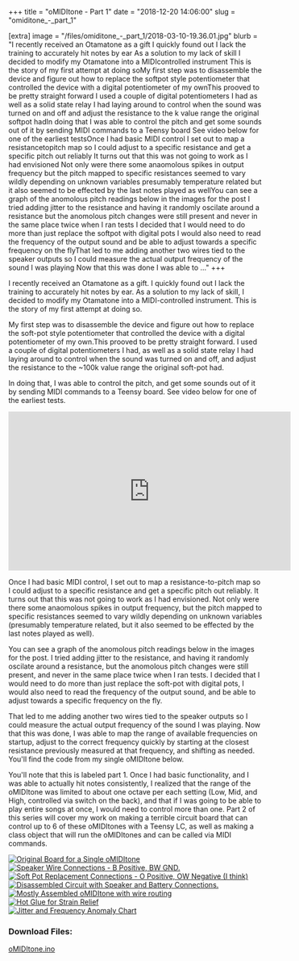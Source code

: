 +++
title = "oMIDItone - Part 1"
date = "2018-12-20 14:06:00"
slug = "omiditone_-_part_1"

[extra]
image = "/files/omiditone_-_part_1/2018-03-10-19.36.01.jpg"
blurb = "I recently received an Otamatone as a gift I quickly found out I lack the training to accurately hit notes by ear As a solution to my lack of skill I decided to modify my Otamatone into a MIDIcontrolled instrument This is the story of my first attempt at doing soMy first step was to disassemble the device and figure out how to replace the softpot style potentiometer that controlled the device with a digital potentiometer of my ownThis prooved to be pretty straight forward I used a couple of digital potentiometers I had as well as a solid state relay I had laying around to control when the sound was turned on and off and adjust the resistance to the k value range the original softpot hadIn doing that I was able to control the pitch and get some sounds out of it by sending MIDI commands to a Teensy board See video below for one of the earliest testsOnce I had basic MIDI control I set out to map a resistancetopitch map so I could adjust to a specific resistance and get a specific pitch out reliably It turns out that this was not going to work as I had envisioned Not only were there some anaomolous spikes in output frequency but the pitch mapped to specific resistances seemed to vary wildly depending on unknown variables presumably temperature related but it also seemed to be effected by the last notes played as wellYou can see a graph of the anomolous pitch readings below in the images for the post I tried adding jitter to the resistance and having it randomly oscilate around a resistance but the anomolous pitch changes were still present and never in the same place twice when I ran tests I decided that I would need to do more than just replace the softpot with digital pots I would also need to read the frequency of the output sound and be able to adjust towards a specific frequency on the flyThat led to me adding another two wires tied to the speaker outputs so I could measure the actual output frequency of the sound I was playing Now that this was done I was able to ..."
+++

I recently received an Otamatone as a gift. I quickly found out I lack the training to accurately hit notes by ear. As a solution to my lack of skill, I decided to modify my Otamatone into a MIDI-controlled instrument. This is the story of my first attempt at doing so.


My first step was to disassemble the device and figure out how to replace the soft-pot style potentiometer that controlled the device with a digital potentiometer of my own.This prooved to be pretty straight forward. I used a couple of digital potentiometers I had, as well as a solid state relay I had laying around to control when the sound was turned on and off, and adjust the resistance to the ~100k value range the original soft-pot had.


In doing that, I was able to control the pitch, and get some sounds out of it by sending MIDI commands to a Teensy board. See video below for one of the earliest tests.


<iframe allowfullscreen="" frameborder="0" height="315" src="https://www.youtube.com/embed/Q1Neo-n6\_t0" width="560"></iframe>


Once I had basic MIDI control, I set out to map a resistance-to-pitch map so I could adjust to a specific resistance and get a specific pitch out reliably. It turns out that this was not going to work as I had envisioned. Not only were there some anaomolous spikes in output frequency, but the pitch mapped to specific resistances seemed to vary wildly depending on unknown variables (presumably temperature related, but it also seemed to be effected by the last notes played as well).


You can see a graph of the anomolous pitch readings below in the images for the post. I tried adding jitter to the resistance, and having it randomly oscilate around a resistance, but the anomolous pitch changes were still present, and never in the same place twice when I ran tests. I decided that I would need to do more than just replace the soft-pot with digital pots, I would also need to read the frequency of the output sound, and be able to adjust towards a specific frequency on the fly.


That led to me adding another two wires tied to the speaker outputs so I could measure the actual output frequency of the sound I was playing. Now that this was done, I was able to map the range of available frequencies on startup, adjust to the correct frequency quickly by starting at the closest resistance previously measured at that frequency, and shifting as needed. You'll find the code from my single oMIDItone below.


You'll note that this is labeled part 1. Once I had basic functionality, and I was able to actually hit notes consistently, I realized that the range of the oMIDItone was limited to about one octave per each setting (Low, Mid, and High, controlled via switch on the back), and that if I was going to be able to play entire songs at once, I would need to control more than one. Part 2 of this series will cover my work on making a terrible circuit board that can control up to 6 of these oMIDItones with a Teensy LC, as well as making a class object that will run the oMIDItones and can be called via MIDI commands.

<div class="post-images">
<div class="post-image-holder">
<a class="image_link" target="_blank" href="/files/omiditone_-_part_1/2018-03-15-20.41.16.jpg">
<img class="post-image" src="/files/omiditone_-_part_1/2018-03-15-20.41.16.jpg" title="Original Board for a Single oMIDItone" alt="Original Board for a Single oMIDItone"></a>
</div>
<div class="post-image-holder">
<a class="image_link" target="_blank" href="/files/omiditone_-_part_1/2018-12-20-15.02.48.jpg">
<img class="post-image" src="/files/omiditone_-_part_1/2018-12-20-15.02.48.jpg" title="Speaker Wire Connections - B Positive, BW GND." alt="Speaker Wire Connections - B Positive, BW GND."></a>
</div>
<div class="post-image-holder">
<a class="image_link" target="_blank" href="/files/omiditone_-_part_1/2018-12-20-15.04.04.jpg">
<img class="post-image" src="/files/omiditone_-_part_1/2018-12-20-15.04.04.jpg" title="Soft Pot Replacement Connections - O Positive, OW Negative (I think)" alt="Soft Pot Replacement Connections - O Positive, OW Negative (I think)"></a>
</div>
<div class="post-image-holder">
<a class="image_link" target="_blank" href="/files/omiditone_-_part_1/2018-12-20-15.01.34.jpg">
<img class="post-image" src="/files/omiditone_-_part_1/2018-12-20-15.01.34.jpg" title="Disassembled Circuit with Speaker and Battery Connections." alt="Disassembled Circuit with Speaker and Battery Connections."></a>
</div>
<div class="post-image-holder">
<a class="image_link" target="_blank" href="/files/omiditone_-_part_1/2019-03-23-07.41.06.jpg">
<img class="post-image" src="/files/omiditone_-_part_1/2019-03-23-07.41.06.jpg" title="Mostly Assembled oMIDItone with wire routing" alt="Mostly Assembled oMIDItone with wire routing"></a>
</div>
<div class="post-image-holder">
<a class="image_link" target="_blank" href="/files/omiditone_-_part_1/2019-03-23-07.44.03.jpg">
<img class="post-image" src="/files/omiditone_-_part_1/2019-03-23-07.44.03.jpg" title="Hot Glue for Strain Relief" alt="Hot Glue for Strain Relief"></a>
</div>
<div class="post-image-holder">
<a class="image_link" target="_blank" href="/files/omiditone_-_part_1/jitter-sample-chart.png">
<img class="post-image" src="/files/omiditone_-_part_1/jitter-sample-chart.png" title="Jitter and Frequency Anomaly Chart" alt="Jitter and Frequency Anomaly Chart"></a>
</div>
</div>
<div class="post-files">
<h3>Download Files:</h3>
<div class="post-file">
<a href="/files/omiditone_-_part_1/omiditone.ino" target="_blank">oMIDItone.ino</a>
</div>
</div>
